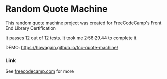# Random Quote Machine

This random quote machine project was created for FreeCodeCamp's Front End Library Certification

It passes 12 out of 12 tests. It took me 2:56:29.44 to complete it.

DEMO: https://howagain.github.io/fcc-quote-machine/

### Link
See [freecodecamp.com](https://www.freecodecamp.org/learn/front-end-libraries/front-end-libraries-projects/build-a-random-quote-machine) for more